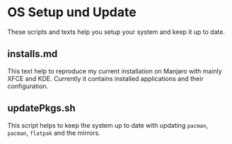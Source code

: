 # OS Setup und Update

These scripts and texts help you setup your system and keep it up to date.

## installs.md
This text help to reproduce my current installation on Manjaro with mainly XFCE and KDE.
Currently it contains installed applications and their configuration.

## updatePkgs.sh
This script helps to keep the system up to date with updating `pacman`, `pacman`, `flatpak` and the mirrors.